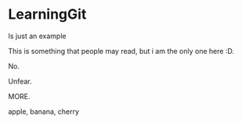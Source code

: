 # LearningGit
Is just an example

This is something that people may read, but i am the only one here :D.

No.

Unfear.

MORE.

apple, banana, cherry